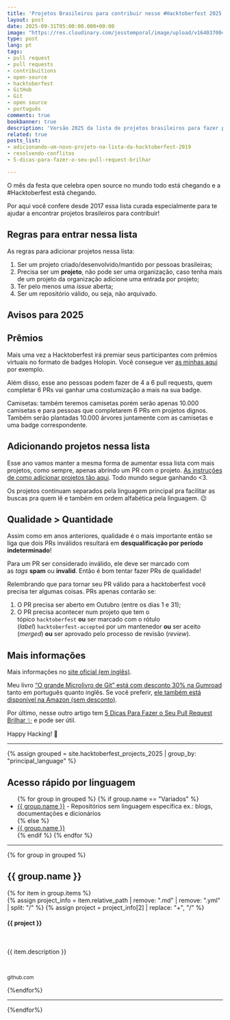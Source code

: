 ```yaml
---
title: 'Projetos Brasileiros para contribuir nesse #Hacktoberfest 2025'
layout: post
date: 2025-09-31T05:00:00.000+00:00
image: "https://res.cloudinary.com/jesstemporal/image/upload/v1640370040/covers/variados_aanizj.png"
type: post
lang: pt
tags:
- pull request
- pull requests
- contribuitions
- open-source
- hacktoberfest
- GitHub
- Git
- open source
- português
comments: true
bookbanner: true
description: 'Versão 2025 da lista de projetos brasileiros para fazer pull requests na #Hacktoberfest'
related: true
posts_list:
- adicionando-um-novo-projeto-na-lista-da-hacktoberfest-2019
- resolvendo-conflitos
- 5-dicas-para-fazer-o-seu-pull-request-brilhar

---
```


O mês da festa que celebra open source no mundo todo está chegando e a #Hacktoberfest está chegando.

Por aqui você confere desde 2017 essa lista curada especialmente para te ajudar a encontrar projetos brasileiros para contribuir!

## Regras para entrar nessa lista

As regras para adicionar projetos nessa lista:

1. Ser um projeto criado/desenvolvido/mantido por pessoas brasileiras;
2. Precisa ser um **projeto**, não pode ser uma organização, caso tenha mais de um projeto da organização adicione uma entrada por projeto;
3. Ter pelo menos uma *issue* aberta;
4. Ser um repositório válido, ou seja, não arquivado.

## Avisos para 2025

## Prêmios

Mais uma vez a Hacktoberfest irá premiar seus participantes com prêmios virtuais no formato de badges Holopin. Você consegue ver [as minhas aqui](https://www.holopin.io/@jesstemporal#badges) por exemplo.

Além disso, esse ano pessoas podem fazer de 4 a 6 pull requests, quem completar 6 PRs vai ganhar uma costumização a mais na sua badge.

Camisetas: também teremos camisetas porém serão apenas 10.000 camisetas e para pessoas que completarem 6 PRs em projetos dignos. Também serão plantadas 10.000 árvores juntamente com as camisetas e uma badge correspondente.

## Adicionando projetos nessa lista

Esse ano vamos manter a mesma forma de aumentar essa lista com mais projetos, como sempre, apenas abrindo um PR com o projeto. [As instruções de como adicionar projetos tão aqui](https://jtemporal.com/adicionando-um-novo-projeto-na-lista-da-hacktoberfest-2019/). Todo mundo segue ganhando <3.

Os projetos continuam separados pela linguagem principal pra facilitar as buscas pra quem lê e também em ordem alfabética pela linguagem. 😉

## Qualidade > Quantidade

Assim como em anos anteriores, qualidade é o mais importante então se liga que dois PRs inválidos resultará em **desqualificação por período indeterminado**!

Para um PR ser considerado inválido, ele deve ser marcado com as *tags* **spam** ou **invalid**. Então é bom tentar fazer PRs de qualidade!

Relembrando que para tornar seu PR válido para a hacktoberfest você precisa ter algumas coisas. PRs apenas contarão se:

1. O PR precisa ser aberto em Outubro (entre os dias 1 e 31);
2. O PR precisa acontecer num projeto que tem o tópico `hacktoberfest` **ou** ser marcado com o rótulo (*label*) `hacktoberfest-accepted` por um mantenedor **ou** ser aceito (*merged*) **ou** ser aprovado pelo processo de revisão (*review*).

## Mais informações

Mais informações no [site oficial (em inglês)](https://hacktoberfest.com/).

Meu livro [“O grande Microlivro de Git” está com desconto 30% na Gumroad](https://jessicatemporal.gumroad.com/l/microlivrodegit/hacktoberfest) tanto em português quanto inglês. Se você preferir, [ele também está disponível na Amazon (sem desconto)](https://amzn.to/4erFcLU).

Por último, nesse outro artigo tem [5 Dicas Para Fazer o Seu Pull Request Brilhar ✨](https://jtemporal.com/5-dicas-para-fazer-o-seu-pull-request-brilhar/) e pode ser útil.

Happy Hacking! 🎉

---

{% assign grouped = site.hacktoberfest_projects_2025 | group_by: "principal_language" %}

## Acesso rápido por linguagem

<ul>
{% for group in grouped %}
  {% if group.name == "Variados" %}
    <li><a href="#{{ group.name }}">{{ group.name }}</a> - Repositórios sem linguagem específica ex.: blogs, documentações e dicionários</li>
  {% else %}
    <li><a href="#{{ group.name }}">{{ group.name }}</a></li>
  {% endif %}
{% endfor %}
</ul>

---

{% for group in grouped %}
<h2 id="{{ group.name }}">{{ group.name }}</h2>
{% for item in group.items %}
<div class="github-project-share">
<a style="text-decoration: none;" href="{{ item.repo }}">
{% assign project_info = item.relative_path |  remove: ".md" | remove: ".yml" | split: "/"  %}
{% assign project = project_info[2] | replace: "+", "/" %}
<div class="github-project-share-card ">
<img src="{{ item.image }}" alt="" />
<h4>{{ project }}</h4>
<br/>
<p>{{ item.description }}</p><br>
<p><small>github.com</small></p>
</div>
</a>
</div>
{%endfor%}

---

{%endfor%}